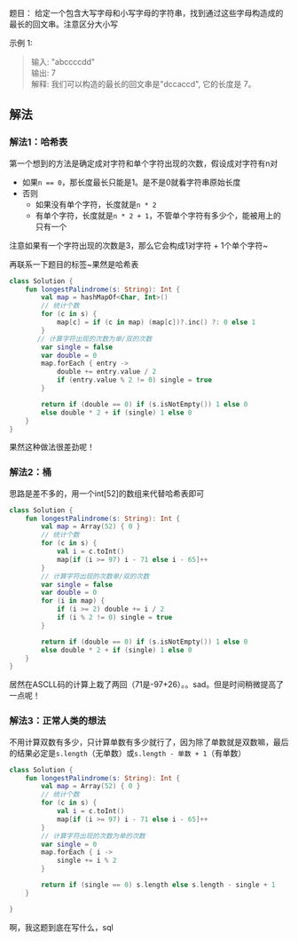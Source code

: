 题目：
给定一个包含大写字母和小写字母的字符串，找到通过这些字母构造成的最长的回文串。注意区分大小写

示例 1:
>输入: "abccccdd"  
输出: 7  
解释: 我们可以构造的最长的回文串是"dccaccd", 它的长度是 7。

## 解法
### 解法1：哈希表
第一个想到的方法是确定成对字符和单个字符出现的次数，假设成对字符有n对
* 如果`n == 0`，那长度最长只能是1。是不是0就看字符串原始长度
* 否则
  * 如果没有单个字符，长度就是`n * 2`
  * 有单个字符，长度就是`n * 2 + 1`，不管单个字符有多少个，能被用上的只有一个

注意如果有一个字符出现的次数是3，那么它会构成1对字符 + 1个单个字符~

再联系一下题目的标签~果然是哈希表
```kotlin
class Solution {
    fun longestPalindrome(s: String): Int {
        val map = hashMapOf<Char, Int>()
        // 统计个数
        for (c in s) {
            map[c] = if (c in map) (map[c])?.inc() ?: 0 else 1
        }
       // 计算字符出现的次数为单/双的次数
        var single = false
        var double = 0
        map.forEach { entry ->
            double += entry.value / 2
            if (entry.value % 2 != 0) single = true
        }

        return if (double == 0) if (s.isNotEmpty()) 1 else 0
        else double * 2 + if (single) 1 else 0
    }
}
```
果然这种做法很差劲呢！

### 解法2：桶
思路是差不多的，用一个int[52]的数组来代替哈希表即可
```kotlin
class Solution {
    fun longestPalindrome(s: String): Int {
        val map = Array(52) { 0 }
        // 统计个数
        for (c in s) {
            val i = c.toInt()
            map[if (i >= 97) i - 71 else i - 65]++
        }
        // 计算字符出现的次数单/双的次数
        var single = false
        var double = 0
        for (i in map) {
            if (i >= 2) double += i / 2
            if (i % 2 != 0) single = true
        }

        return if (double == 0) if (s.isNotEmpty()) 1 else 0
        else double * 2 + if (single) 1 else 0
    }
}
```
居然在ASCLL码的计算上栽了两回（71是-97+26）。。sad。但是时间稍微提高了一点呢！

### 解法3：正常人类的想法
不用计算双数有多少，只计算单数有多少就行了，因为除了单数就是双数嘛，最后的结果必定是`s.length`（无单数）或`s.length - 单数 + 1`（有单数）
```kotlin
class Solution {
    fun longestPalindrome(s: String): Int {
        val map = Array(52) { 0 }
        // 统计个数
        for (c in s) {
            val i = c.toInt()
            map[if (i >= 97) i - 71 else i - 65]++
        }
        // 计算字符出现的次数为单的次数
        var single = 0
        map.forEach { i ->
            single += i % 2
        }

        return if (single == 0) s.length else s.length - single + 1
    }

}
```
啊，我这题到底在写什么，sql
